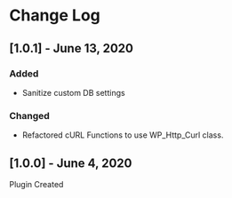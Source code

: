 # Change Log

## [1.0.1] - June 13, 2020
### Added
- Sanitize custom DB settings

### Changed
- Refactored cURL Functions to use WP_Http_Curl class.

## [1.0.0] - June 4, 2020
Plugin Created